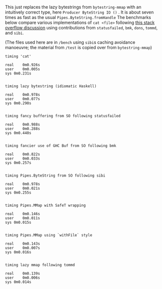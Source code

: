 This just replaces the lazy bytestrings from `bytestring-mmap` with an intuitively correct type, here `Producer ByteString IO ()` . It is about seven times as fast as the usual `Pipes.ByteString.fromHandle` The benchmarks below compare various 
implementations of `cat <file>` following [this stack overflow discussion](http://stackoverflow.com/questions/27463669/haskell-performance-implementing-unixs-cat-program-with-data-bytestring) using contributions from `statusfailed`, `bmk`, `dons`, `tommd`, and `sibi`.  
    
(The files used here are in `/bench` using `sibi`s caching avoidance manoeuvre; the material from `/test` is copied over from `bytestring-mmap`)
    
    
    timing 'cat'

    real	0m0.926s
    user	0m0.005s
    sys	0m0.231s


    timing lazy bytestring (idiomatic Haskell)

    real	0m0.978s
    user	0m0.077s
    sys	0m0.290s


    timing fancy buffering from SO following statusfailed

    real	0m0.988s
    user	0m0.288s
    sys	0m0.440s


    timing fancier use of GHC Buf from SO following bmk

    real	0m0.822s
    user	0m0.033s
    sys	0m0.257s


    timing Pipes.ByteString from SO following sibi

    real	0m0.978s
    user	0m0.021s
    sys	0m0.255s


    timing Pipes.MMap with SafeT wrapping

    real	0m0.146s
    user	0m0.011s
    sys	0m0.015s


    timing Pipes.MMap using `withFile` style 

    real	0m0.143s
    user	0m0.007s
    sys	0m0.016s


    timing lazy mmap following tommd

    real	0m0.139s
    user	0m0.006s
    sys	0m0.014s
